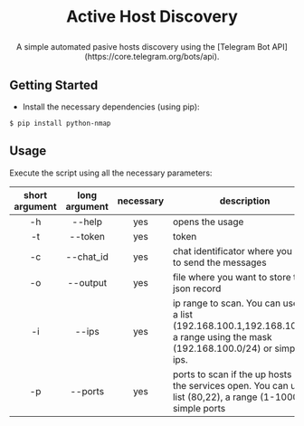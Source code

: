 # <p align="center">Active Host Discovery</p>

<p align="center">A simple automated pasive hosts discovery using the [Telegram Bot API](https://core.telegram.org/bots/api).

## Getting Started

* Install the necessary dependencies (using pip):
```
$ pip install python-nmap 
```

## Usage

Execute the script using all the necessary parameters:

|short argument|long argument|necessary|description|
|:---:|:---:| :---: |  --- |
|-h| --help| yes | opens the usage |
|-t| --token|  yes |token |
|-c| --chat_id|  yes |chat identificator where you want to send the messages |
|-o| --output|  yes |file where you want to store the json record |
|-i| --ips|  yes |ip range to scan. You can use use a list (192.168.100.1,192.168.100.2), a range using the mask (192.168.100.0/24) or simple ips.|
|-p| --ports|  yes |ports to scan if the up hosts have the services open. You can use a list (80,22), a range (1-1000) or simple ports |
